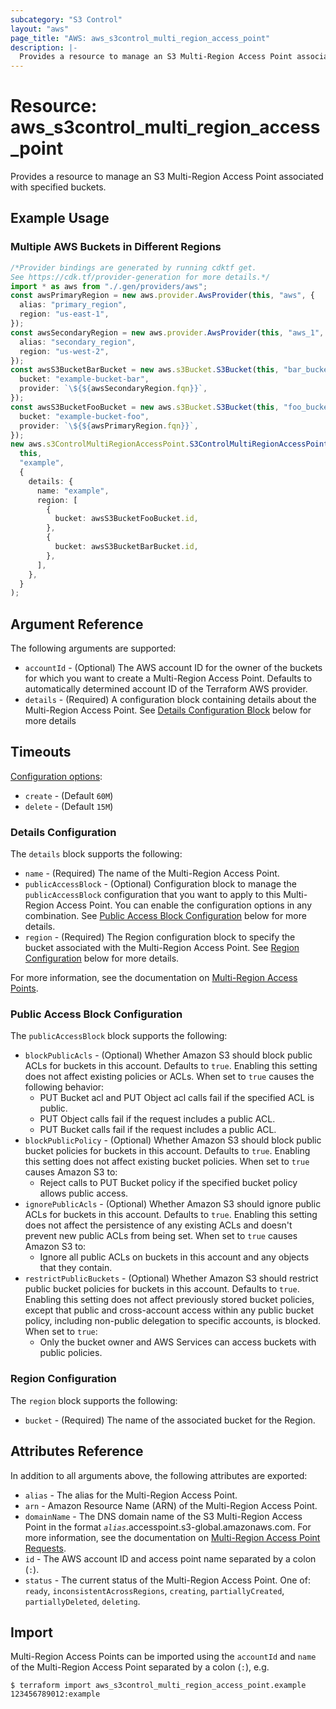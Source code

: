 ```yaml
---
subcategory: "S3 Control"
layout: "aws"
page_title: "AWS: aws_s3control_multi_region_access_point"
description: |-
  Provides a resource to manage an S3 Multi-Region Access Point associated with specified buckets.
---
```


# Resource: aws\_s3control\_multi\_region\_access\_point

Provides a resource to manage an S3 Multi-Region Access Point associated with specified buckets.

## Example Usage

### Multiple AWS Buckets in Different Regions

```typescript
/*Provider bindings are generated by running cdktf get.
See https://cdk.tf/provider-generation for more details.*/
import * as aws from "./.gen/providers/aws";
const awsPrimaryRegion = new aws.provider.AwsProvider(this, "aws", {
  alias: "primary_region",
  region: "us-east-1",
});
const awsSecondaryRegion = new aws.provider.AwsProvider(this, "aws_1", {
  alias: "secondary_region",
  region: "us-west-2",
});
const awsS3BucketBarBucket = new aws.s3Bucket.S3Bucket(this, "bar_bucket", {
  bucket: "example-bucket-bar",
  provider: `\${${awsSecondaryRegion.fqn}}`,
});
const awsS3BucketFooBucket = new aws.s3Bucket.S3Bucket(this, "foo_bucket", {
  bucket: "example-bucket-foo",
  provider: `\${${awsPrimaryRegion.fqn}}`,
});
new aws.s3ControlMultiRegionAccessPoint.S3ControlMultiRegionAccessPoint(
  this,
  "example",
  {
    details: {
      name: "example",
      region: [
        {
          bucket: awsS3BucketFooBucket.id,
        },
        {
          bucket: awsS3BucketBarBucket.id,
        },
      ],
    },
  }
);

```

## Argument Reference

The following arguments are supported:

* `accountId` - (Optional) The AWS account ID for the owner of the buckets for which you want to create a Multi-Region Access Point. Defaults to automatically determined account ID of the Terraform AWS provider.
* `details` - (Required) A configuration block containing details about the Multi-Region Access Point. See [Details Configuration Block](#details-configuration) below for more details

## Timeouts

[Configuration options](https://developer.hashicorp.com/terraform/language/resources/syntax#operation-timeouts):

* `create` - (Default `60M`)
* `delete` - (Default `15M`)

### Details Configuration

The `details` block supports the following:

* `name` - (Required) The name of the Multi-Region Access Point.
* `publicAccessBlock` - (Optional) Configuration block to manage the `publicAccessBlock` configuration that you want to apply to this Multi-Region Access Point. You can enable the configuration options in any combination. See [Public Access Block Configuration](#public-access-block-configuration) below for more details.
* `region` - (Required) The Region configuration block to specify the bucket associated with the Multi-Region Access Point. See [Region Configuration](#region-configuration) below for more details.

For more information, see the documentation on [Multi-Region Access Points](https://docs.aws.amazon.com/AmazonS3/latest/userguide/MultiRegionAccessPoints.html).

### Public Access Block Configuration

The `publicAccessBlock` block supports the following:

* `blockPublicAcls` - (Optional) Whether Amazon S3 should block public ACLs for buckets in this account. Defaults to `true`. Enabling this setting does not affect existing policies or ACLs. When set to `true` causes the following behavior:
  * PUT Bucket acl and PUT Object acl calls fail if the specified ACL is public.
  * PUT Object calls fail if the request includes a public ACL.
  * PUT Bucket calls fail if the request includes a public ACL.
* `blockPublicPolicy` - (Optional) Whether Amazon S3 should block public bucket policies for buckets in this account. Defaults to `true`. Enabling this setting does not affect existing bucket policies. When set to `true` causes Amazon S3 to:
  * Reject calls to PUT Bucket policy if the specified bucket policy allows public access.
* `ignorePublicAcls` - (Optional) Whether Amazon S3 should ignore public ACLs for buckets in this account. Defaults to `true`. Enabling this setting does not affect the persistence of any existing ACLs and doesn't prevent new public ACLs from being set. When set to `true` causes Amazon S3 to:
  * Ignore all public ACLs on buckets in this account and any objects that they contain.
* `restrictPublicBuckets` - (Optional) Whether Amazon S3 should restrict public bucket policies for buckets in this account. Defaults to `true`. Enabling this setting does not affect previously stored bucket policies, except that public and cross-account access within any public bucket policy, including non-public delegation to specific accounts, is blocked. When set to `true`:
  * Only the bucket owner and AWS Services can access buckets with public policies.

### Region Configuration

The `region` block supports the following:

* `bucket` - (Required) The name of the associated bucket for the Region.

## Attributes Reference

In addition to all arguments above, the following attributes are exported:

* `alias` - The alias for the Multi-Region Access Point.
* `arn` - Amazon Resource Name (ARN) of the Multi-Region Access Point.
* `domainName` - The DNS domain name of the S3 Multi-Region Access Point in the format *`alias`*.accesspoint.s3-global.amazonaws.com. For more information, see the documentation on [Multi-Region Access Point Requests](https://docs.aws.amazon.com/AmazonS3/latest/userguide/MultiRegionAccessPointRequests.html).
* `id` - The AWS account ID and access point name separated by a colon (`:`).
* `status` - The current status of the Multi-Region Access Point. One of: `ready`, `inconsistentAcrossRegions`, `creating`, `partiallyCreated`, `partiallyDeleted`, `deleting`.

## Import

Multi-Region Access Points can be imported using the `accountId` and `name` of the Multi-Region Access Point separated by a colon (`:`), e.g.

```console
$ terraform import aws_s3control_multi_region_access_point.example 123456789012:example
```

